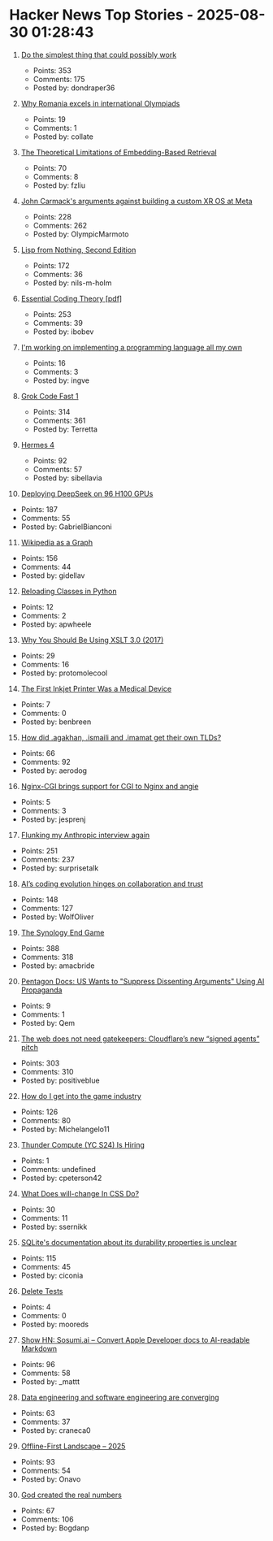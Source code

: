 # Hacker News Top Stories - 2025-08-30 01:28:43

1. [Do the simplest thing that could possibly work](https://www.seangoedecke.com/the-simplest-thing-that-could-possibly-work/)
   - Points: 353
   - Comments: 175
   - Posted by: dondraper36

2. [Why Romania excels in international Olympiads](https://www.palladiummag.com/2025/08/29/why-romania-excels-in-international-olympiads/)
   - Points: 19
   - Comments: 1
   - Posted by: collate

3. [The Theoretical Limitations of Embedding-Based Retrieval](https://arxiv.org/abs/2508.21038)
   - Points: 70
   - Comments: 8
   - Posted by: fzliu

4. [John Carmack's arguments against building a custom XR OS at Meta](https://twitter.com/ID_AA_Carmack/status/1961172409920491849)
   - Points: 228
   - Comments: 262
   - Posted by: OlympicMarmoto

5. [Lisp from Nothing, Second Edition](http://t3x.org/lfn/index.html)
   - Points: 172
   - Comments: 36
   - Posted by: nils-m-holm

6. [Essential Coding Theory [pdf]](https://cse.buffalo.edu/faculty/atri/courses/coding-theory/book/web-coding-book.pdf)
   - Points: 253
   - Comments: 39
   - Posted by: ibobev

7. [I'm working on implementing a programming language all my own](https://eli.li/to-the-surprise-of-literally-no-one-im-working-on-implementing-a-programming-language-all-my-own)
   - Points: 16
   - Comments: 3
   - Posted by: ingve

8. [Grok Code Fast 1](https://x.ai/news/grok-code-fast-1)
   - Points: 314
   - Comments: 361
   - Posted by: Terretta

9. [Hermes 4](https://hermes4.nousresearch.com/)
   - Points: 92
   - Comments: 57
   - Posted by: sibellavia

10. [Deploying DeepSeek on 96 H100 GPUs](https://lmsys.org/blog/2025-05-05-large-scale-ep/)
   - Points: 187
   - Comments: 55
   - Posted by: GabrielBianconi

11. [Wikipedia as a Graph](https://wikigrapher.com/paths)
   - Points: 156
   - Comments: 44
   - Posted by: gidellav

12. [Reloading Classes in Python](https://andrewpwheeler.com/2025/08/26/reloading-classes-in-python-and-shared-borders/)
   - Points: 12
   - Comments: 2
   - Posted by: apwheele

13. [Why You Should Be Using XSLT 3.0 (2017)](https://www.xml.com/articles/2017/02/14/why-you-should-be-using-xslt-30/)
   - Points: 29
   - Comments: 16
   - Posted by: protomolecool

14. [The First Inkjet Printer Was a Medical Device](https://spectrum.ieee.org/rune-elmqvist)
   - Points: 7
   - Comments: 0
   - Posted by: benbreen

15. [How did .agakhan, .ismaili and .imamat get their own TLDs?](https://data.iana.org/TLD/tlds-alpha-by-domain.txt)
   - Points: 66
   - Comments: 92
   - Posted by: aerodog

16. [Nginx-CGI brings support for CGI to Nginx and angie](https://github.com/pjincz/nginx-cgi)
   - Points: 5
   - Comments: 3
   - Posted by: jesprenj

17. [Flunking my Anthropic interview again](https://taylor.town/flunking-anthropic)
   - Points: 251
   - Comments: 237
   - Posted by: surprisetalk

18. [AI’s coding evolution hinges on collaboration and trust](https://spectrum.ieee.org/ai-for-coding)
   - Points: 148
   - Comments: 127
   - Posted by: WolfOliver

19. [The Synology End Game](https://lowendbox.com/blog/they-used-to-be-good-but-now-theyve-turned-to-evil-the-synology-end-game/)
   - Points: 388
   - Comments: 318
   - Posted by: amacbride

20. [Pentagon Docs: US Wants to "Suppress Dissenting Arguments" Using AI Propaganda](https://theintercept.com/2025/08/25/pentagon-military-ai-propaganda-influence/)
   - Points: 9
   - Comments: 1
   - Posted by: Qem

21. [The web does not need gatekeepers: Cloudflare’s new “signed agents” pitch](https://positiveblue.substack.com/p/the-web-does-not-need-gatekeepers)
   - Points: 303
   - Comments: 310
   - Posted by: positiveblue

22. [How do I get into the game industry](https://garry.net/posts/how-do-i-get-into-the-game-industry)
   - Points: 126
   - Comments: 80
   - Posted by: Michelangelo11

23. [Thunder Compute (YC S24) Is Hiring](https://www.ycombinator.com/companies/thunder-compute/jobs/sS6QzTi-founding-developer-advocate-contract-to-hire)
   - Points: 1
   - Comments: undefined
   - Posted by: cpeterson42

24. [What Does will-change In CSS Do?](https://jakub.kr/components/will-change-in-css)
   - Points: 30
   - Comments: 11
   - Posted by: ssernikk

25. [SQLite's documentation about its durability properties is unclear](https://www.agwa.name/blog/post/sqlite_durability)
   - Points: 115
   - Comments: 45
   - Posted by: ciconia

26. [Delete Tests](https://andre.arko.net/2025/06/30/you-should-delete-tests/)
   - Points: 4
   - Comments: 0
   - Posted by: mooreds

27. [Show HN: Sosumi.ai – Convert Apple Developer docs to AI-readable Markdown](https://sosumi.ai/)
   - Points: 96
   - Comments: 58
   - Posted by: _mattt

28. [Data engineering and software engineering are converging](https://clickhouse.com/blog/eight-principles-of-great-developer-experience-for-data-infrastructure)
   - Points: 63
   - Comments: 37
   - Posted by: craneca0

29. [Offline-First Landscape – 2025](https://marcoapp.io/blog/offline-first-landscape)
   - Points: 93
   - Comments: 54
   - Posted by: Onavo

30. [God created the real numbers](https://www.ethanheilman.com/x/34/index.html)
   - Points: 67
   - Comments: 106
   - Posted by: Bogdanp

